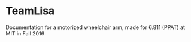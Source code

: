 # TeamLisa
Documentation for a motorized wheelchair arm, made for 6.811 (PPAT) at MIT in Fall 2016 
